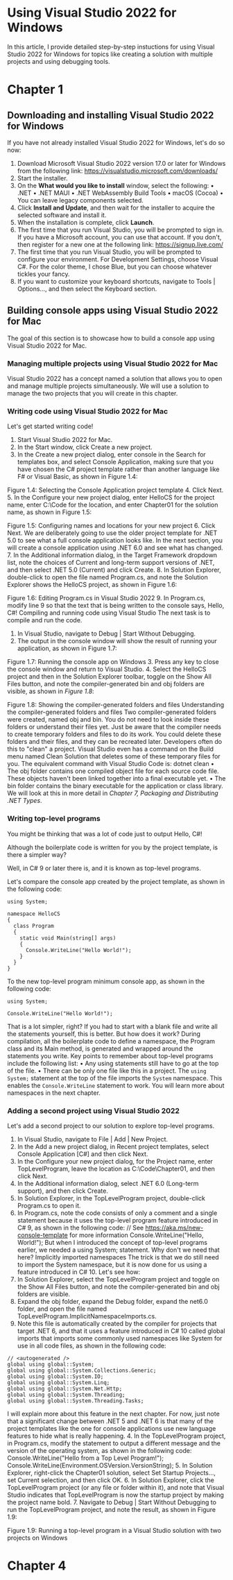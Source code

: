 # Using Visual Studio 2022 for Windows

In this article, I provide detailed step-by-step instuctions for using Visual Studio 2022 for Windows for topics like creating a solution with multiple projects and using debugging tools.

# Chapter 1

## Downloading and installing Visual Studio 2022 for Windows

If you have not already installed Visual Studio 2022 for Windows, let's do so now:

1.	Download Microsoft Visual Studio 2022 version 17.0 or later for Windows from the following link: https://visualstudio.microsoft.com/downloads/
2.	Start the installer.
3.	On the **What would you like to install** window, select the following:
•	.NET
•	.NET MAUI
•	.NET WebAssembly Build Tools
•	macOS (Cocoa)
•	You can leave legacy components selected.
5.	Click **Install and Update**, and then wait for the installer to acquire the selected software and install it.
6.	When the installation is complete, click **Launch**.
7.	The first time that you run Visual Studio, you will be prompted to sign in. If you have a Microsoft account, you can use that account. If you don't, then register for a new one at the following link: https://signup.live.com/
8.	The first time that you run Visual Studio, you will be prompted to configure your environment. For Development Settings, choose Visual C#. For the color theme, I chose Blue, but you can choose whatever tickles your fancy.
9.	If you want to customize your keyboard shortcuts, navigate to Tools | Options…, and then select the Keyboard section.

## Building console apps using Visual Studio 2022 for Mac

The goal of this section is to showcase how to build a console app using Visual Studio 2022 for Mac. 

### Managing multiple projects using Visual Studio 2022 for Mac

Visual Studio 2022 has a concept named a solution that allows you to open and manage multiple projects simultaneously. We will use a solution to manage the two projects that you will create in this chapter.

### Writing code using Visual Studio 2022 for Mac

Let's get started writing code!

1.	Start Visual Studio 2022 for Mac.
2.	In the Start window, click Create a new project.
3.	In the Create a new project dialog, enter console in the Search for templates box, and select Console Application, making sure that you have chosen the C# project template rather than another language like F# or Visual Basic, as shown in Figure 1.4:
 
Figure 1.4: Selecting the Console Application project template
4.	Click Next.
5.	In the Configure your new project dialog, enter HelloCS for the project name, enter C:\Code for the location, and enter Chapter01 for the solution name, as shown in Figure 1.5:
 
Figure 1.5: Configuring names and locations for your new project
6.	Click Next.
We are deliberately going to use the older project template for .NET 5.0 to see what a full console application looks like. In the next section, you will create a console application using .NET 6.0 and see what has changed.
7.	In the Additional information dialog, in the Target Framework dropdown list, note the choices of Current and long-term support versions of .NET, and then select .NET 5.0 (Current) and click Create.
8.	In Solution Explorer, double-click to open the file named Program.cs, and note the Solution Explorer shows the HelloCS project, as shown in Figure 1.6:
 
Figure 1.6: Editing Program.cs in Visual Studio 2022
9.	In Program.cs, modify line 9 so that the text that is being written to the console says, Hello, C#!
Compiling and running code using Visual Studio
The next task is to compile and run the code.
1.	In Visual Studio, navigate to Debug | Start Without Debugging. 
2.	The output in the console window will show the result of running your application, as shown in Figure 1.7:
 
Figure 1.7: Running the console app on Windows
3.	Press any key to close the console window and return to Visual Studio.
4.	Select the HelloCS project and then in the Solution Explorer toolbar, toggle on the Show All Files button, and note the compiler-generated bin and obj folders are visible, as shown in *Figure 1.8*:
 
 Figure 1.8: Showing the compiler-generated folders and files
Understanding the compiler-generated folders and files
Two compiler-generated folders were created, named obj and bin. You do not need to look inside these folders or understand their files yet. Just be aware that the compiler needs to create temporary folders and files to do its work. You could delete these folders and their files, and they can be recreated later. Developers often do this to "clean" a project. Visual Studio even has a command on the Build menu named Clean Solution that deletes some of these temporary files for you. The equivalent command with Visual Studio Code is: dotnet clean
•	The obj folder contains one compiled object file for each source code file. These objects haven't been linked together into a final executable yet. 
•	The bin folder contains the binary executable for the application or class library. We will look at this in more detail in *Chapter 7, Packaging and Distributing .NET Types*.

### Writing top-level programs

You might be thinking that was a lot of code just to output Hello, C#! 

Although the boilerplate code is written for you by the project template, is there a simpler way?

Well, in C# 9 or later there is, and it is known as top-level programs.

Let's compare the console app created by the project template, as shown in the following code:
```
using System;

namespace HelloCS
{
  class Program
  {
    static void Main(string[] args)
    {
      Console.WriteLine("Hello World!");
    }
  }
}
```
To the new top-level program minimum console app, as shown in the following code:
```
using System;

Console.WriteLine("Hello World!");
```
That is a lot simpler, right? If you had to start with a blank file and write all the statements yourself, this is better. But how does it work? 
During compilation, all the boilerplate code to define a namespace, the Program class and its Main method, is generated and wrapped around the statements you write. 
Key points to remember about top-level programs include the following list:
•	Any using statements still have to go at the top of the file. 
•	There can be only one file like this in a project.
The `using System;` statement at the top of the file imports the `System` namespace. This enables the `Console.WriteLine` statement to work. You will learn more about namespaces in the next chapter. 

### Adding a second project using Visual Studio 2022

Let's add a second project to our solution to explore top-level programs.

1.	In Visual Studio, navigate to File | Add | New Project.
2.	In the Add a new project dialog, in Recent project templates, select Console Application [C#] and then click Next.
3.	In the Configure your new project dialog, for the Project name, enter TopLevelProgram, leave the location as C:\Code\Chapter01, and then click Next.
4.	In the Additional information dialog, select .NET 6.0 (Long-term support), and then click Create.
5.	In Solution Explorer, in the TopLevelProgram project, double-click Program.cs to open it.
6.	In Program.cs, note the code consists of only a comment and a single statement because it uses the top-level program feature introduced in C# 9, as shown in the following code:
// See https://aka.ms/new-console-template for more information
Console.WriteLine("Hello, World!");
But when I introduced the concept of top-level programs earlier, we needed a using System; statement. Why don't we need that here?
Implicitly imported namespaces
The trick is that we do still need to import the System namespace, but it is now done for us using a feature introduced in C# 10. Let's see how:
1.	In Solution Explorer, select the TopLevelProgram project and toggle on the Show All Files button, and note the compiler-generated bin and obj folders are visible.
2.	Expand the obj folder, expand the Debug folder, expand the net6.0 folder, and open the file named TopLevelProgram.ImplicitNamespaceImports.cs.
3.	Note this file is automatically created by the compiler for projects that target .NET 6, and that it uses a feature introduced in C# 10 called global imports that imports some commonly used namespaces like System for use in all code files, as shown in the following code:
```
// <autogenerated />
global using global::System;
global using global::System.Collections.Generic;
global using global::System.IO;
global using global::System.Linq;
global using global::System.Net.Http;
global using global::System.Threading;
global using global::System.Threading.Tasks;
```
I will explain more about this feature in the next chapter. For now, just note that a significant change between .NET 5 and .NET 6 is that many of the project templates like the one for console applications use new language features to hide what is really happening.
4.	In the TopLevelProgram project, in Program.cs, modify the statement to output a different message and the version of the operating system, as shown in the following code:
Console.WriteLine("Hello from a Top Level Program!");
Console.WriteLine(Environment.OSVersion.VersionString);
5.	In Solution Explorer, right-click the Chapter01 solution, select Set Startup Projects…, set Current selection, and then click OK. 
6.	In Solution Explorer, click the TopLevelProgram project (or any file or folder within it), and note that Visual Studio indicates that TopLevelProgram is now the startup project by making the project name bold.
7.	Navigate to Debug | Start Without Debugging to run the TopLevelProgram project, and note the result, as shown in Figure 1.9:
 
Figure 1.9: Running a top-level program in a Visual Studio solution with two projects on Windows


# Chapter 4

